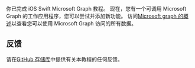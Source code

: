 <!-- markdownlint-disable MD002 MD041 -->

你已完成 iOS Swift Microsoft Graph 教程。 现在，您有一个可调用 Microsoft Graph 的工作应用程序，您可以尝试并添加新功能。 访问[Microsoft graph 的概述](/graph/overview)以查看您可以使用 Microsoft Graph 访问的所有数据。

## <a name="feedback"></a>反馈

请在[GitHub 存储库](https://github.com/microsoftgraph/msgraph-training-ios-swift)中提供有关本教程的任何反馈。
